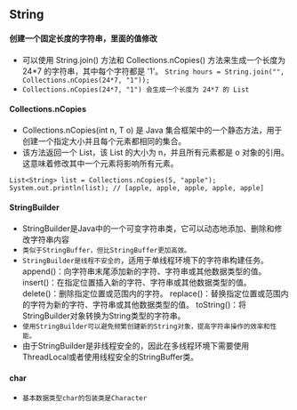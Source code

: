 ## String

#### 创建一个固定长度的字符串，里面的值修改
* 可以使用 String.join() 方法和 Collections.nCopies() 方法来生成一个长度为 24*7 的字符串，其中每个字符都是 '1'。
`String hours = String.join("", Collections.nCopies(24*7, "1"));`
* `Collections.nCopies(24*7, "1") 会生成一个长度为 24*7 的 List`


#### Collections.nCopies
* Collections.nCopies(int n, T o) 是 Java 集合框架中的一个静态方法，用于创建一个指定大小并且每个元素都相同的集合。
* 该方法返回一个 List，该 List 的大小为 n，并且所有元素都是 o 对象的引用。这意味着修改其中一个元素将影响所有元素。
```text
List<String> list = Collections.nCopies(5, "apple");
System.out.println(list); // [apple, apple, apple, apple, apple]
```

#### StringBuilder
* StringBuilder是Java中的一个可变字符串类，它可以动态地添加、删除和修改字符串内容
* `类似于StringBuffer，但比StringBuffer更加高效。`
* `StringBuilder是线程不安全的`，适用于单线程环境下的字符串构建任务。
append()：向字符串末尾添加新的字符、字符串或其他数据类型的值。
insert()：在指定位置插入新的字符、字符串或其他数据类型的值。
delete()：删除指定位置或范围内的字符。
replace()：替换指定位置或范围内的字符为新的字符、字符串或其他数据类型的值。
toString()：将StringBuilder对象转换为String类型的字符串。
* `使用StringBuilder可以避免频繁创建新的String对象，提高字符串操作的效率和性能。`
* 由于StringBuilder是非线程安全的，因此在多线程环境下需要使用ThreadLocal或者使用线程安全的StringBuffer类。

#### char
* `基本数据类型char的包装类是Character`

